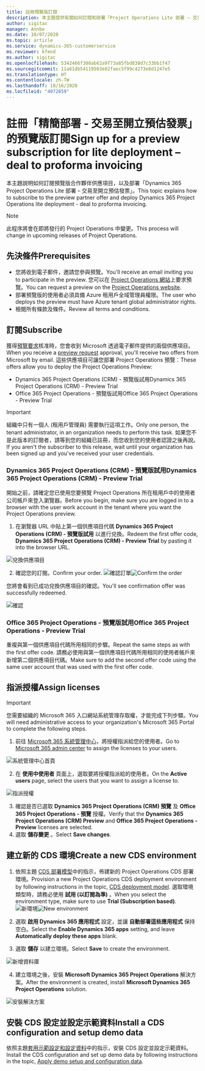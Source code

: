 ```yaml
---
title: 註冊預覽版訂閱
description: 本主題提供有關如何訂閱和部署「Project Operations Lite 部署 – 交易至開立預估發票」的資訊。
author: sigitac
manager: Annbe
ms.date: 10/07/2020
ms.topic: article
ms.service: dynamics-365-customerservice
ms.reviewer: kfend
ms.author: sigitac
ms.openlocfilehash: 5342466f308ab62a9f73a85fbd838d7c33bb1f47
ms.sourcegitcommit: 11a61db54119503e82faec5f99c4273e8d1247e5
ms.translationtype: HT
ms.contentlocale: zh-TW
ms.lasthandoff: 10/16/2020
ms.locfileid: "4072859"
---
```

# <a name="sign-up-for-a-preview-subscription-for-lite-deployment--deal-to-proforma-invoicing"></a><span data-ttu-id="af54d-103">註冊「精簡部署 - 交易至開立預估發票」的預覽版訂閱</span><span class="sxs-lookup"><span data-stu-id="af54d-103">Sign up for a preview subscription for lite deployment – deal to proforma invoicing</span></span>

<span data-ttu-id="af54d-104">本主題說明如何訂閱預覽版合作夥伴供應項目，以及部署「Dynamics 365 Project Operations Lite 部署 – 交易至開立預估發票」。</span><span class="sxs-lookup"><span data-stu-id="af54d-104">This topic explains how to subscribe to the preview partner offer and deploy Dynamics 365 Project Operations lite deployment - deal to proforma invoicing.</span></span>

> [!NOTE]
> <span data-ttu-id="af54d-105">此程序將會在即將發行的 Project Operations 中變更。</span><span class="sxs-lookup"><span data-stu-id="af54d-105">This process will change in upcoming releases of Project Operations.</span></span>

## <a name="prerequisites"></a><span data-ttu-id="af54d-106">先決條件</span><span class="sxs-lookup"><span data-stu-id="af54d-106">Prerequisites</span></span>

- <span data-ttu-id="af54d-107">您將收到電子郵件，邀請您參與預覽。</span><span class="sxs-lookup"><span data-stu-id="af54d-107">You'll receive an email inviting you to participate in the preview.</span></span> <span data-ttu-id="af54d-108">您可以在 [Project Operations 網站](https://dynamics.microsoft.com/en-us/project-operations/overview/)上要求預覽。</span><span class="sxs-lookup"><span data-stu-id="af54d-108">You can request a preview on the [Project Operations website](https://dynamics.microsoft.com/en-us/project-operations/overview/).</span></span>
- <span data-ttu-id="af54d-109">部署預覽版的使用者必須具備 Azure 租用戶全域管理員權限。</span><span class="sxs-lookup"><span data-stu-id="af54d-109">The user who deploys the preview must have Azure tenant global administrator rights.</span></span>
- <span data-ttu-id="af54d-110">檢閱所有條款及條件。</span><span class="sxs-lookup"><span data-stu-id="af54d-110">Review all terms and conditions.</span></span>

## <a name="subscribe"></a><span data-ttu-id="af54d-111">訂閱</span><span class="sxs-lookup"><span data-stu-id="af54d-111">Subscribe</span></span>

<span data-ttu-id="af54d-112">獲得[預覽要求](https://forms.office.com/FormsPro/Pages/ResponsePage.aspx?id=v4j5cvGGr0GRqy180BHbR56j8lZs0FdAvwT75_WNFyxUMkRDV1NYQU5TNjE2VjhKOVBUNVg2R0s1NC4u)核准時，您會收到 Microsoft 透過電子郵件提供的兩個供應項目。</span><span class="sxs-lookup"><span data-stu-id="af54d-112">When you receive a [preview request](https://forms.office.com/FormsPro/Pages/ResponsePage.aspx?id=v4j5cvGGr0GRqy180BHbR56j8lZs0FdAvwT75_WNFyxUMkRDV1NYQU5TNjE2VjhKOVBUNVg2R0s1NC4u) approval, you'll receive two offers from Microsoft by email.</span></span> <span data-ttu-id="af54d-113">這些供應項目可讓您部署 Project Operations 預覽：</span><span class="sxs-lookup"><span data-stu-id="af54d-113">These offers allow you to deploy the Project Operations Preview:</span></span>

- <span data-ttu-id="af54d-114">Dynamics 365 Project Operations (CRM) - 預覽版試用</span><span class="sxs-lookup"><span data-stu-id="af54d-114">Dynamics 365 Project Operations (CRM) - Preview Trial</span></span>
- <span data-ttu-id="af54d-115">Office 365 Project Operations - 預覽版試用</span><span class="sxs-lookup"><span data-stu-id="af54d-115">Office 365 Project Operations - Preview Trial</span></span>

> [!IMPORTANT]
> <span data-ttu-id="af54d-116">組織中只有一個人 (租用戶管理員) 需要執行這項工作。</span><span class="sxs-lookup"><span data-stu-id="af54d-116">Only one person, the tenant administrator, in an organization needs to perform this task.</span></span> <span data-ttu-id="af54d-117">如果您不是此版本的訂閱者，請等到您的組織已註冊，而您收到您的使用者認證之後再說。</span><span class="sxs-lookup"><span data-stu-id="af54d-117">If you aren't the subscriber to this release, wait until your organization has been signed up and you've received your user credentials.</span></span>

### <a name="dynamics-365-project-operations-crm---preview-trial"></a><span data-ttu-id="af54d-118">Dynamics 365 Project Operations (CRM) - 預覽版試用</span><span class="sxs-lookup"><span data-stu-id="af54d-118">Dynamics 365 Project Operations (CRM) - Preview Trial</span></span> 

<span data-ttu-id="af54d-119">開始之前，請確定您已使用您要預覽 Project Operations 所在租用戶中的使用者公司帳戶來登入瀏覽器。</span><span class="sxs-lookup"><span data-stu-id="af54d-119">Before you begin, make sure you are logged in to a browser with the user work account in the tenant where you want the Project Operations preview.</span></span>

1. <span data-ttu-id="af54d-120">在瀏覽器 URL 中貼上第一個供應項目代碼 **Dynamics 365 Project Operations (CRM) - 預覽版試用** 以進行兌換。</span><span class="sxs-lookup"><span data-stu-id="af54d-120">Redeem the first offer code, **Dynamics 365 Project Operations (CRM) - Preview Trial** by pasting it into the browser URL.</span></span>

![兌換供應項目](./media/16RedeemFirstOfferNew.png)

2. <span data-ttu-id="af54d-122">確認您的訂閱。</span><span class="sxs-lookup"><span data-stu-id="af54d-122">Confirm your order.</span></span>
<span data-ttu-id="af54d-123">![確認訂單](./media/17ConfirmOrderNew.png)</span><span class="sxs-lookup"><span data-stu-id="af54d-123">![Confirm the order](./media/17ConfirmOrderNew.png)</span></span>

<span data-ttu-id="af54d-124">您將會看到已成功兌換供應項目的確認。</span><span class="sxs-lookup"><span data-stu-id="af54d-124">You'll see confirmation offer was successfully redeemed.</span></span>

![確認](./media/18OrderConfirmationNew.png)

### <a name="office-365-project-operations---preview-trial"></a><span data-ttu-id="af54d-126">Office 365 Project Operations - 預覽版試用</span><span class="sxs-lookup"><span data-stu-id="af54d-126">Office 365 Project Operations - Preview Trial</span></span>

<span data-ttu-id="af54d-127">重複與第一個供應項目代碼所用相同的步驟。</span><span class="sxs-lookup"><span data-stu-id="af54d-127">Repeat the same steps as with the first offer code.</span></span> <span data-ttu-id="af54d-128">請務必使用與第一個供應項目代碼所用相同的使用者帳戶來新增第二個供應項目代碼。</span><span class="sxs-lookup"><span data-stu-id="af54d-128">Make sure to add the second offer code using the same user account that was used with the first offer code.</span></span>

## <a name="assign-licenses"></a><span data-ttu-id="af54d-129">指派授權</span><span class="sxs-lookup"><span data-stu-id="af54d-129">Assign licenses</span></span>

> [!IMPORTANT]
> <span data-ttu-id="af54d-130">您需要組織的 Microsoft 365 入口網站系統管理存取權，才能完成下列步驟。</span><span class="sxs-lookup"><span data-stu-id="af54d-130">You will need administrative access to your organization's Microsoft 365 Portal to complete the following steps.</span></span>


1. <span data-ttu-id="af54d-131">前往 [Microsoft 365 系統管理中心](https://portal.office.com/)，將授權指派給您的使用者。</span><span class="sxs-lookup"><span data-stu-id="af54d-131">Go to [Microsoft 365 admin center](https://portal.office.com/) to assign the licenses to your users.</span></span>

![系統管理中心首頁](./media/14AdminPortal.png)

2. <span data-ttu-id="af54d-133">在 **使用中使用者** 頁面上，選取要將授權指派給的使用者。</span><span class="sxs-lookup"><span data-stu-id="af54d-133">On the **Active users** page, select the users that you want to assign a license to.</span></span>

![指派授權](./media/15AssignLicenses.png)

3. <span data-ttu-id="af54d-135">確認是否已選取 **Dynamics 365 Project Operations (CRM) 預覽** 及 **Office 365 Project Operations - 預覽** 授權。</span><span class="sxs-lookup"><span data-stu-id="af54d-135">Verify that the **Dynamics 365 Project Operations (CRM) Preview** and **Office 365 Project Operations - Preview** licenses are selected.</span></span> 
4. <span data-ttu-id="af54d-136">選取 **儲存變更** 。</span><span class="sxs-lookup"><span data-stu-id="af54d-136">Select **Save changes**.</span></span>

## <a name="create-a-new-cds-environment"></a><span data-ttu-id="af54d-137">建立新的 CDS 環境</span><span class="sxs-lookup"><span data-stu-id="af54d-137">Create a new CDS environment</span></span>

1. <span data-ttu-id="af54d-138">依照主題 [CDS 部署模型](lite-deployment.md)中的指示，佈建新的 Project Operations CDS 部署環境。</span><span class="sxs-lookup"><span data-stu-id="af54d-138">Provision a new Project Operations CDS deployment environment by following instructions in the topic, [CDS deployment model](lite-deployment.md).</span></span> <span data-ttu-id="af54d-139">選取環境類型時，請務必使用 **試用 (以訂閱為準)** 。</span><span class="sxs-lookup"><span data-stu-id="af54d-139">When you select the environment type, make sure to use **Trial (Subscription based)**.</span></span>
<span data-ttu-id="af54d-140">![新環境](./media/19CreateEnvironment.png)</span><span class="sxs-lookup"><span data-stu-id="af54d-140">![New environment](./media/19CreateEnvironment.png)</span></span>

2. <span data-ttu-id="af54d-141">選取 **啟用 Dynamics 365 應用程式** 設定，並讓 **自動部署這些應用程式** 保持空白。</span><span class="sxs-lookup"><span data-stu-id="af54d-141">Select the **Enable Dynamics 365 apps** setting, and leave **Automatically deploy these apps** blank.</span></span>  
3. <span data-ttu-id="af54d-142">選取 **儲存** 以建立環境。</span><span class="sxs-lookup"><span data-stu-id="af54d-142">Select **Save** to create the environment.</span></span>

![新增資料庫](./media/20CreateEnvironment1.png)

4. <span data-ttu-id="af54d-144">建立環境之後，安裝 **Microsoft Dynamics 365 Project Operations** 解決方案。</span><span class="sxs-lookup"><span data-stu-id="af54d-144">After the environment is created, install **Microsoft Dynamics 365 Project Operations** solution.</span></span> 

![安裝解決方案](./media/21InstallSolution.png)

## <a name="install-a-cds-configuration-and-setup-demo-data"></a><span data-ttu-id="af54d-146">安裝 CDS 設定並設定示範資料</span><span class="sxs-lookup"><span data-stu-id="af54d-146">Install a CDS configuration and setup demo data</span></span>

<span data-ttu-id="af54d-147">依照主題[套用示範設定和設定資料](lite-apply-demo-setup-config-data.md)中的指示，安裝 CDS 設定並設定示範資料。</span><span class="sxs-lookup"><span data-stu-id="af54d-147">Install the CDS configuration and set up demo data by following instructions in the topic, [Apply demo setup and configuration data](lite-apply-demo-setup-config-data.md).</span></span>
